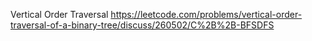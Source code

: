 Vertical Order Traversal
https://leetcode.com/problems/vertical-order-traversal-of-a-binary-tree/discuss/260502/C%2B%2B-BFSDFS